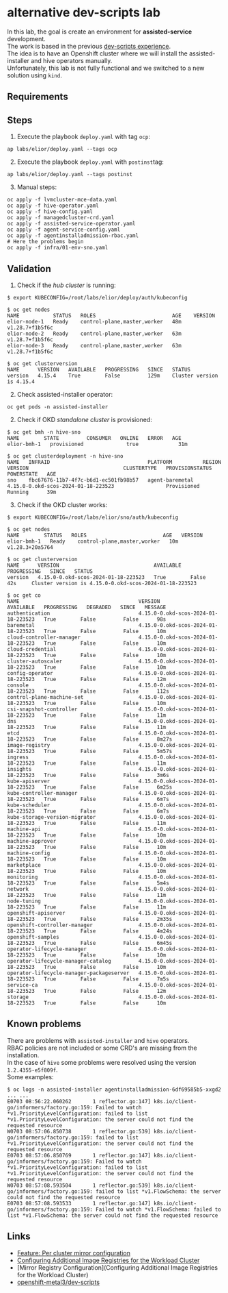 # alternative dev-scripts lab
In this lab, the goal is create an environment for **assisted-service** development.  
The work is based in the previous [dev-scripts experience](https://github.com/openshift-metal3/dev-scripts/blob/master/assisted_deployment.sh).  
The idea is to have an Openshift cluster where we will install the assisted-installer and hive operators manually.  
Unfortunately, this lab is not fully functional and we switched to a new solution using `kind`.  

## Requirements

## Steps
1. Execute the playbook `deploy.yaml` with tag `ocp`:
```shell
ap labs/elior/deploy.yaml --tags ocp
```
2. Execute the playbook `deploy.yaml` with `postinst`tag:
```shell
ap labs/elior/deploy.yaml --tags postinst
```
3. Manual steps:
```shell
oc apply -f lvmcluster-mce-data.yaml
oc apply -f hive-operator.yaml
oc apply -f hive-config.yaml
oc apply -f managedcluster-crd.yaml
oc apply -f assisted-service-operator.yaml
oc apply -f agent-service-config.yaml
oc apply -f agentinstalladmission-rbac.yaml
# Here the problems begin
oc apply -f infra/01-env-sno.yaml
```

## Validation
1. Check if the _hub cluster_ is running:
```shell
$ export KUBECONFIG=/root/labs/elior/deploy/auth/kubeconfig

$ oc get nodes
NAME           STATUS   ROLES                         AGE    VERSION
elior-node-1   Ready    control-plane,master,worker   48m   v1.28.7+f1b5f6c
elior-node-2   Ready    control-plane,master,worker   63m   v1.28.7+f1b5f6c
elior-node-3   Ready    control-plane,master,worker   63m   v1.28.7+f1b5f6c

$ oc get clusterversion
NAME      VERSION   AVAILABLE   PROGRESSING   SINCE   STATUS
version   4.15.4    True        False         129m    Cluster version is 4.15.4
```
2. Check assisted-installer operator:
```shell
oc get pods -n assisted-installer
```
2. Check if OKD _standalone cluster_ is provisioned:
```shell
$ oc get bmh -n hive-sno
NAME        STATE         CONSUMER   ONLINE   ERROR   AGE
elior-bmh-1   provisioned              true             31m

$ oc get clusterdeployment -n hive-sno
NAME   INFRAID                                PLATFORM          REGION   VERSION                               CLUSTERTYPE   PROVISIONSTATUS   POWERSTATE   AGE
sno    fbc67676-11b7-4f7c-b6d1-ec501fb98b57   agent-baremetal            4.15.0-0.okd-scos-2024-01-18-223523                 Provisioned       Running      39m
```
3. Check if the OKD cluster works:
```shell
$ export KUBECONFIG=/root/labs/elior/sno/auth/kubeconfig

$ oc get nodes
NAME        STATUS   ROLES                         AGE   VERSION
elior-bmh-1   Ready    control-plane,master,worker   10m   v1.28.3+20a5764

$ oc get clusterversion
NAME      VERSION                               AVAILABLE   PROGRESSING   SINCE   STATUS
version   4.15.0-0.okd-scos-2024-01-18-223523   True        False         42s     Cluster version is 4.15.0-0.okd-scos-2024-01-18-223523

$ oc get co
NAME                                       VERSION                               AVAILABLE   PROGRESSING   DEGRADED   SINCE   MESSAGE
authentication                             4.15.0-0.okd-scos-2024-01-18-223523   True        False         False      98s
baremetal                                  4.15.0-0.okd-scos-2024-01-18-223523   True        False         False      10m
cloud-controller-manager                   4.15.0-0.okd-scos-2024-01-18-223523   True        False         False      10m
cloud-credential                           4.15.0-0.okd-scos-2024-01-18-223523   True        False         False      10m
cluster-autoscaler                         4.15.0-0.okd-scos-2024-01-18-223523   True        False         False      10m
config-operator                            4.15.0-0.okd-scos-2024-01-18-223523   True        False         False      12m
console                                    4.15.0-0.okd-scos-2024-01-18-223523   True        False         False      112s
control-plane-machine-set                  4.15.0-0.okd-scos-2024-01-18-223523   True        False         False      10m
csi-snapshot-controller                    4.15.0-0.okd-scos-2024-01-18-223523   True        False         False      11m
dns                                        4.15.0-0.okd-scos-2024-01-18-223523   True        False         False      11m
etcd                                       4.15.0-0.okd-scos-2024-01-18-223523   True        False         False      8m27s
image-registry                             4.15.0-0.okd-scos-2024-01-18-223523   True        False         False      5m57s
ingress                                    4.15.0-0.okd-scos-2024-01-18-223523   True        False         False      11m
insights                                   4.15.0-0.okd-scos-2024-01-18-223523   True        False         False      3m6s
kube-apiserver                             4.15.0-0.okd-scos-2024-01-18-223523   True        False         False      6m25s
kube-controller-manager                    4.15.0-0.okd-scos-2024-01-18-223523   True        False         False      6m7s
kube-scheduler                             4.15.0-0.okd-scos-2024-01-18-223523   True        False         False      6m7s
kube-storage-version-migrator              4.15.0-0.okd-scos-2024-01-18-223523   True        False         False      11m
machine-api                                4.15.0-0.okd-scos-2024-01-18-223523   True        False         False      10m
machine-approver                           4.15.0-0.okd-scos-2024-01-18-223523   True        False         False      10m
machine-config                             4.15.0-0.okd-scos-2024-01-18-223523   True        False         False      10m
marketplace                                4.15.0-0.okd-scos-2024-01-18-223523   True        False         False      10m
monitoring                                 4.15.0-0.okd-scos-2024-01-18-223523   True        False         False      5m4s
network                                    4.15.0-0.okd-scos-2024-01-18-223523   True        False         False      11m
node-tuning                                4.15.0-0.okd-scos-2024-01-18-223523   True        False         False      11m
openshift-apiserver                        4.15.0-0.okd-scos-2024-01-18-223523   True        False         False      2m35s
openshift-controller-manager               4.15.0-0.okd-scos-2024-01-18-223523   True        False         False      4m24s
openshift-samples                          4.15.0-0.okd-scos-2024-01-18-223523   True        False         False      6m45s
operator-lifecycle-manager                 4.15.0-0.okd-scos-2024-01-18-223523   True        False         False      10m
operator-lifecycle-manager-catalog         4.15.0-0.okd-scos-2024-01-18-223523   True        False         False      10m
operator-lifecycle-manager-packageserver   4.15.0-0.okd-scos-2024-01-18-223523   True        False         False      7m5s
service-ca                                 4.15.0-0.okd-scos-2024-01-18-223523   True        False         False      12m
storage                                    4.15.0-0.okd-scos-2024-01-18-223523   True        False         False      10m
```

## Known problems
There are problems with `assisted-installer` and `hive` operators.  
RBAC policies are not included or some CRD's are missing from the installation.  
In the case of `hive` some problems were resolved using the version `1.2.4355-e5f809f`.  
Some examples:
```
$ oc logs -n assisted-installer agentinstalladmission-6df69585b5-xxgd2
... ...
E0703 08:56:22.060262       1 reflector.go:147] k8s.io/client-go/informers/factory.go:159: Failed to watch *v1.PriorityLevelConfiguration: failed to list *v1.PriorityLevelConfiguration: the server could not find the requested resource
W0703 08:57:06.850738       1 reflector.go:539] k8s.io/client-go/informers/factory.go:159: failed to list *v1.PriorityLevelConfiguration: the server could not find the requested resource
E0703 08:57:06.850769       1 reflector.go:147] k8s.io/client-go/informers/factory.go:159: Failed to watch *v1.PriorityLevelConfiguration: failed to list *v1.PriorityLevelConfiguration: the server could not find the requested resource
W0703 08:57:08.593504       1 reflector.go:539] k8s.io/client-go/informers/factory.go:159: failed to list *v1.FlowSchema: the server could not find the requested resource
E0703 08:57:08.593533       1 reflector.go:147] k8s.io/client-go/informers/factory.go:159: Failed to watch *v1.FlowSchema: failed to list *v1.FlowSchema: the server could not find the requested resource
```

## Links
* [Feature: Per cluster mirror configuration](https://issues.redhat.com/browse/MGMT-18013)
* [Configuring Additional Image Registries for the Workload Cluster](https://github.com/openshift-assisted/cluster-api-agent/blob/master/docs/image_registry.md)
* [Mirror Registry Configuration](Configuring Additional Image Registries for the Workload Cluster)
* [openshift-metal3/dev-scripts](https://github.com/openshift-metal3/dev-scripts/)
